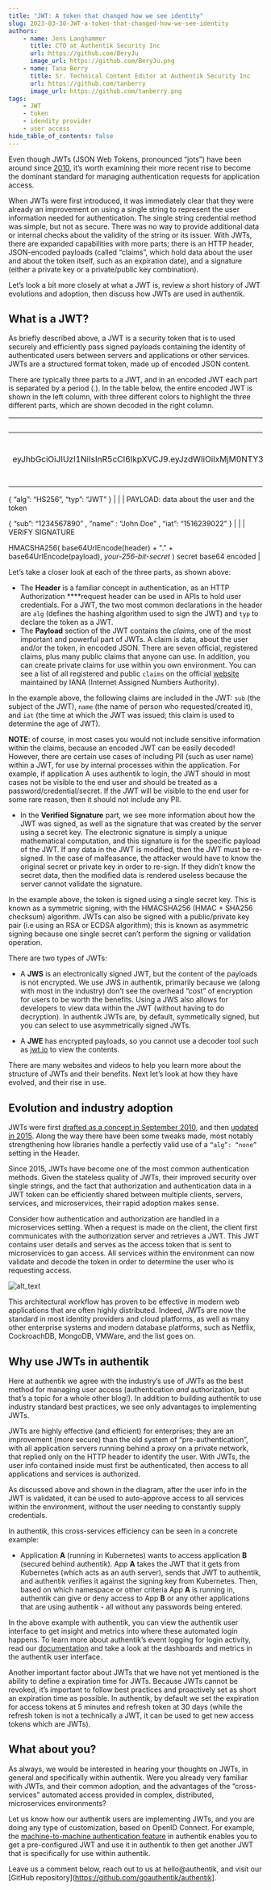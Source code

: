 ```yaml
---
title: "JWT: A token that changed how we see identity"
slug: 2023-03-30-JWT-a-token-that-changed-how-we-see-identity
authors:
    - name: Jens Langhammer
      title: CTO at Authentik Security Inc
      url: https://github.com/BeryJu
      image_url: https://github.com/BeryJu.png
    - name: Tana Berry
      title: Sr. Technical Content Editor at Authentik Security Inc
      url: https://github.com/tanberry
      image_url: https://github.com/tanberry.png
tags:
    - JWT
    - token
    - idendity provider
    - user access
hide_table_of_contents: false
---
```


Even though JWTs (JSON Web Tokens, pronounced “jots”) have been around since [2010](https://en.wikipedia.org/wiki/JSON_Web_Token), it’s worth examining their more recent rise to become the dominant standard for managing authentication requests for application access.

When JWTs were first introduced, it was immediately clear that they were already an improvement on using a single string to represent the user information needed for authentication. The single string credential method was simple, but not as secure. There was no way to provide additional data or internal checks about the validity of the string or its issuer. With JWTs, there are expanded capabilities with more parts; there is an HTTP header, JSON-encoded payloads (called “claims”, which hold data about the user and about the token itself, such as an expiration date), and a signature (either a private key or a private/public key combination).

Let’s look a bit more closely at what a JWT is, review a short history of JWT evolutions and adoption, then discuss how JWTs are used in authentik.

<!--truncate-->

## What is a JWT?

As briefly described above, a JWT is a security token that is to used securely and efficiently pass signed payloads containing the identity of authenticated users between servers and applications or other services. JWTs are a structured format token, made up of encoded JSON content.

There are typically three parts to a JWT, and in an encoded JWT each part is separated by a period (.). In the table below, the entire encoded JWT is shown in the left column, with three different colors to highlight the three different parts, which are shown decoded in the right column.

| Encoded                                                                                                                                                     | Decoded                          |
| ----------------------------------------------------------------------------------------------------------------------------------------------------------- | -------------------------------- |
| eyJhbGciOiJIUzI1NiIsInR5cCI6IkpXVCJ9.eyJzdWIiOiIxMjM0NTY3ODkwIiwibmFtZSI6IkpvaG4gRG9lIiwiaWF0IjoxNTE2MjM5MDIyfQ.SflKxwRJSMeKKF2QT4fwpMeJf36POk6yJV_adQssw5c | HEADER: algorithm and token type |

{
“alg”: “HS256”,
“typ”: “JWT”
} |
| | PAYLOAD: data about the user and the token

{
“sub”: “1234567890” ,
”name” : “John Doe” ,
“iat”: “1516239022”
} |
| | VERIFY SIGNATURE

HMACSHA256(
base64UrlEncode(header) + "." +
base64UrlEncode(payload),
_your-256-bit-secret_
) secret base64 encoded |

Let’s take a closer look at each of the three parts, as shown above:

-   The **Header** is a familiar concept in authentication, as an HTTP Authorization \*\*\*\*request header can be used in APIs to hold user credentials. For a JWT, the two most common declarations in the header are `alg` (defines the hashing algorithm used to sign the JWT) and `typ` to declare the token as a JWT.
-   The **Payload** section of the JWT contains the _claims_, one of the most important and powerful part of JWTs. A claim is data, about the user and/or the token, in encoded JSON. There are seven official, registered claims, plus many public claims that anyone can use. In addition, you can create private claims for use within you own environment. You can see a list of all registered and public `claims` on the official [website](https://www.iana.org/assignments/jwt/jwt.xhtml) maintained by IANA (Internet Assigned Numbers Authority).

In the example above, the following claims are included in the JWT: `sub` (the subject of the JWT), `name` (the name of person who requested/created it), and `iat` (the time at which the JWT was issued; this claim is used to determine the age of JWT).

**NOTE**: of course, in most cases you would not include sensitive information within the claims, because an encoded JWT can be easily decoded! However, there are certain use cases of including PII (such as user name) within a JWT, for use by internal processes within the application. For example, if application A uses authentik to login, the JWT should in most cases not be visible to the end user and should be treated as a password/credential/secret. If the JWT will be visible to the end user for some rare reason, then it should not include any PII.

-   In the **Verified Signature** part, we see more information about how the JWT was signed, as well as the signature that was created by the server using a secret key. The electronic signature is simply a unique mathematical computation, and this signature is for the specific payload of the JWT. If any data in the JWT is modified, then the JWT must be re-signed. In the case of malfeasance, the attacker would have to know the original secret or private key in order to re-sign. If they didn’t know the secret data, then the modified data is rendered useless because the server cannot validate the signature.

In the example above, the token is signed using a single secret key. This is known as a symmetric signing, with the HMACSHA256 (HMAC + SHA256 checksum) algorithm. JWTs can also be signed with a public/private key pair (i.e using an RSA or ECDSA algorithm); this is known as asymmetric signing because one single secret can’t perform the signing or validation operation.

There are two types of JWTs:

-   A **JWS** is an electronically signed JWT, but the content of the payloads is not encrypted. We use JWS in authentik, primarily because we (along with most in the industry) don’t see the overhead “cost” of encryption for users to be worth the benefits. Using a JWS also allows for developers to view data within the JWT (without having to do decryption). In authentik JWTs are, by default, symmetically signed, but you can select to use asymmetrically signed JWTs.

-   A **JWE** has encrypted payloads, so you cannot use a decoder tool such as [jwt.io](https://jwt.io/) to view the contents.

There are many websites and videos to help you learn more about the structure of JWTs and their benefits. Next let’s look at how they have evolved, and their rise in use.

## Evolution and industry adoption

JWTs were first [drafted as a concept in September 2010](https://jsonenc.info/jss/1.0/), and then [updated in 2015](https://www.rfc-editor.org/rfc/rfc7519). Along the way there have been some tweaks made, most notably strengthening how libraries handle a perfectly valid use of a `“alg”: “none”` setting in the Header.

Since 2015, JWTs have become one of the most common authentication methods. Given the stateless quality of JWTs, their improved security over single strings, and the fact that authorization and authentication data in a JWT token can be efficiently shared between multiple clients, servers, services, and microservices, their rapid adoption makes sense.

Consider how authentication and authorization are handled in a microservices setting. When a request is made on the client, the client first communicates with the authorization server and retrieves a JWT. This JWT contains user details and serves as the access token that is sent to microservices to gan access. All services within the environment can now validate and decode the token in order to determine the user who is requesting access.

![alt_text](./image1.png "image_tooltip")

This architectural workflow has proven to be effective in modern web applications that are often highly distributed. Indeed, JWTs are now the standard in most identity providers and cloud platforms, as well as many other enterprise systems and modern database platforms, such as Netflix, CockroachDB, MongoDB, VMWare, and the list goes on.

## Why use JWTs in authentik

Here at authentik we agree with the industry’s use of JWTs as the best method for managing user access (authentication _and_ authorization, but that’s a topic for a whole other blog!). In addition to building authentik to use industry standard best practices, we see only advantages to implementing JWTs.

JWTs are highly effective (and efficient) for enterprises; they are an improvement (more secure) than the old system of “pre-authentication”, with all application servers running behind a proxy on a private network, that replied only on the HTTP header to identify the user. With JWTs, the user info contained inside must first be authenticated, then access to all applications and services is authorized.

As discussed above and shown in the diagram, after the user info in the JWT is validated, it can be used to auto-approve access to all services within the environment, without the user needing to constantly supply credentials.

In authentik, this cross-services efficiency can be seen in a concrete example:

-   Application **A** (running in Kubernetes) wants to access application **B** (secured behind authentik). App **A** takes the JWT that it gets from Kubernetes (which acts as an auth server), sends that JWT to authentik, and authentik verifies it against the signing key from Kubernetes. Then, based on which namespace or other criteria App **A** is running in, authentik can give or deny access to App **B** or any other applications that are using authentik - all without any passwords being entered.

In the above example with authentik, you can view the authentik user interface to get insight and metrics into where these automated login happens. To learn more about authentik’s event logging for login activity, read our [documentation](/docs/events/#login) and take a look at the dashboards and metrics in the authentik user interface.

Another important factor about JWTs that we have not yet mentioned is the ability to define a expiration time for JWTs. Because JWTs cannot be revoked, it’s important to follow best practices and proactively set as short an expiration time as possible. In authentik, by default we set the expiration for access tokens at 5 minutes and refresh token at 30 days (while the refresh token is not a technically a JWT, it can be used to get new access tokens which are JWTs).

## What about you?

As always, we would be interested in hearing your thoughts on JWTs, in general and specifically within authentik. Were you already very familiar with JWTs, and their common adoption, and the advantages of the “cross-services” automated access provided in complex, distributed, microservices environments?

Let us know how our authentik users are implementing JWTs, and you are doing any type of customization, based on OpenID Connect. For example, the [machine-to-machine authentication feature](/docs/providers/oauth2/client_credentials) in authentik enables you to get a pre-configured JWT and use it in authentik to then get another JWT that is specifically for use within authentik.

Leave us a comment below, reach out to us at hello@authentik, and visit our [GitHub repository](https://github.com/goauthentik/authentik].
